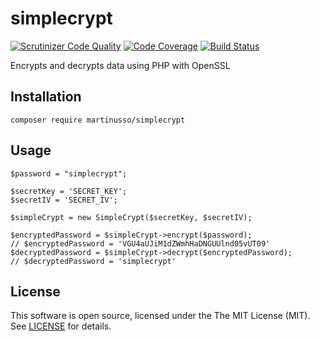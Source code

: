 # simplecrypt

[![Scrutinizer Code Quality](https://scrutinizer-ci.com/g/martinusso/simplecrypt/badges/quality-score.png?b=master)](https://scrutinizer-ci.com/g/martinusso/simplecrypt/?branch=master)
[![Code Coverage](https://scrutinizer-ci.com/g/martinusso/simplecrypt/badges/coverage.png?b=master)](https://scrutinizer-ci.com/g/martinusso/simplecrypt/?branch=master)
[![Build Status](https://scrutinizer-ci.com/g/martinusso/simplecrypt/badges/build.png?b=master)](https://scrutinizer-ci.com/g/martinusso/simplecrypt/build-status/master)

Encrypts and decrypts data using PHP with OpenSSL

## Installation

`composer require martinusso/simplecrypt`

## Usage

```
$password = "simplecrypt";

$secretKey = 'SECRET_KEY';
$secretIV = 'SECRET_IV';

$simpleCrypt = new SimpleCrypt($secretKey, $secretIV);

$encryptedPassword = $simpleCrypt->encrypt($password);
// $encryptedPassword = 'VGU4aUJiM1dZWmhHaDNGUUlnd05vUT09'
$decryptedPassword = $simpleCrypt->decrypt($encryptedPassword);
// $decryptedPassword = 'simplecrypt'
```

## License

This software is open source, licensed under the The MIT License (MIT). See [LICENSE](https://github.com/martinusso/simplecrypt/blob/master/LICENSE) for details.
